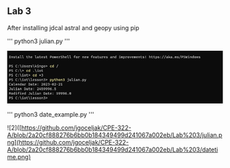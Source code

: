 ## Lab 3

After installing jdcal astral and geopy using pip

'''
python3 julian.py
'''

![1](https://github.com/jgoceljak/CPE-322-A/blob/2a20cf888276b6bb0b184349499d241067a002eb/Lab%203/julian.png)

'''
python3 date_example.py
'''

![2]([https://github.com/jgoceljak/CPE-322-A/blob/2a20cf888276b6bb0b184349499d241067a002eb/Lab%203/julian.png](https://github.com/jgoceljak/CPE-322-A/blob/2a20cf888276b6bb0b184349499d241067a002eb/Lab%203/datetime.png)


